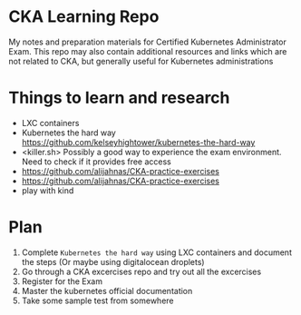 # CKA Learning Repo

My notes and preparation materials for Certified Kubernetes Administrator Exam. This repo may also contain additional resources and links which are not related to CKA, but generally useful for Kubernetes administrations

# Things to learn and research

* LXC containers
* Kubernetes the hard way <https://github.com/kelseyhightower/kubernetes-the-hard-way>
* <killer.sh> Possibly a good way to experience the exam environment. Need to check if it provides free access
* <https://github.com/alijahnas/CKA-practice-exercises>
* https://github.com/alijahnas/CKA-practice-exercises
* play with kind

# Plan

1. Complete `Kubernetes the hard way` using LXC containers and document the steps (Or maybe using digitalocean droplets)
1. Go through a CKA excercises repo and try out all the excercises
1. Register for the Exam
1. Master the kubernetes official documentation
1. Take some sample test from somewhere
